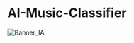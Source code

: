 # AI-Music-Classifier
![Banner_IA](https://github.com/user-attachments/assets/b276ca2d-f795-42eb-a1b1-d228fb7767c8)
